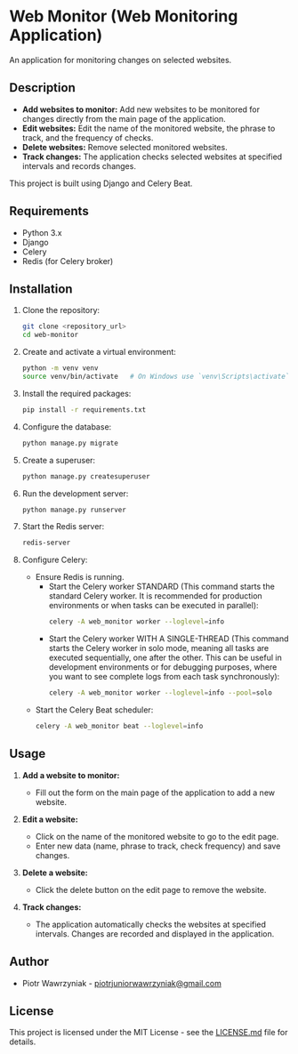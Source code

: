 # Web Monitor (Web Monitoring Application)

An application for monitoring changes on selected websites.

## Description
- **Add websites to monitor:** Add new websites to be monitored for changes directly from the main page of the application.
- **Edit websites:** Edit the name of the monitored website, the phrase to track, and the frequency of checks.
- **Delete websites:** Remove selected monitored websites.
- **Track changes:** The application checks selected websites at specified intervals and records changes.

This project is built using Django and Celery Beat.

## Requirements
- Python 3.x
- Django
- Celery
- Redis (for Celery broker)

## Installation
1. Clone the repository:
    ```sh
    git clone <repository_url>
    cd web-monitor
    ```

2. Create and activate a virtual environment:
    ```sh
    python -m venv venv
    source venv/bin/activate   # On Windows use `venv\Scripts\activate`
    ```

3. Install the required packages:
    ```sh
    pip install -r requirements.txt
    ```

4. Configure the database:
    ```sh
    python manage.py migrate
    ```

5. Create a superuser:
    ```sh
    python manage.py createsuperuser
    ```

6. Run the development server:
    ```sh
    python manage.py runserver
    ```

7. Start the Redis server:
    ```sh
    redis-server
    ```

8. Configure Celery:
    - Ensure Redis is running.
      - Start the Celery worker STANDARD (This command starts the standard Celery worker. It is recommended for production environments or when tasks can be executed in parallel):
          ```sh
          celery -A web_monitor worker --loglevel=info
          ``` 
      - Start the Celery worker WITH A SINGLE-THREAD (This command starts the Celery worker in solo mode, meaning all tasks are executed sequentially, one after the other. This can be useful in development environments or for debugging purposes, where you want to see complete logs from each task synchronously):
        ```sh
        celery -A web_monitor worker --loglevel=info --pool=solo

        ``` 
    - Start the Celery Beat scheduler:
        ```sh
        celery -A web_monitor beat --loglevel=info
        ```

## Usage
1. **Add a website to monitor:**
   - Fill out the form on the main page of the application to add a new website.

2. **Edit a website:**
   - Click on the name of the monitored website to go to the edit page.
   - Enter new data (name, phrase to track, check frequency) and save changes.

3. **Delete a website:**
   - Click the delete button on the edit page to remove the website.

4. **Track changes:**
   - The application automatically checks the websites at specified intervals. Changes are recorded and displayed in the application.

## Author
- Piotr Wawrzyniak - [piotrjuniorwawrzyniak@gmail.com](mailto:piotrjuniorwawrzyniak@gmail.com)

## License
This project is licensed under the MIT License - see the [LICENSE.md](LICENSE.md) file for details.
